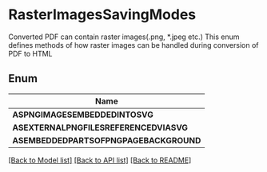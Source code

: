 
# RasterImagesSavingModes
Converted PDF can contain raster images(.png, *.jpeg etc.)
This enum defines methods of how raster images can be handled
during conversion of PDF to HTML
            

## Enum
| Name |
| ----------- |
| **ASPNGIMAGESEMBEDDEDINTOSVG** |
| **ASEXTERNALPNGFILESREFERENCEDVIASVG** |
| **ASEMBEDDEDPARTSOFPNGPAGEBACKGROUND** |

[[Back to Model list]](../README.md#documentation-for-models) [[Back to API list]](../README.md#documentation-for-api-endpoints) [[Back to README]](../README.md)


